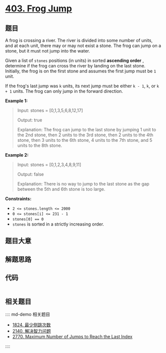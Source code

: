 # [403. Frog Jump](https://leetcode.com/problems/frog-jump)

## 题目

A frog is crossing a river. The river is divided into some number of units,
and at each unit, there may or may not exist a stone. The frog can jump on a
stone, but it must not jump into the water.

Given a list of `stones` positions (in units) in sorted **ascending order** ,
determine if the frog can cross the river by landing on the last stone.
Initially, the frog is on the first stone and assumes the first jump must be
`1` unit.

If the frog's last jump was `k` units, its next jump must be either `k - 1`,
`k`, or `k + 1` units. The frog can only jump in the forward direction.



**Example 1:**

> Input: stones = [0,1,3,5,6,8,12,17]
> 
> Output: true
> 
> Explanation: The frog can jump to the last stone by jumping 1 unit to the 2nd stone, then 2 units to the 3rd stone, then 2 units to the 4th stone, then 3 units to the 6th stone, 4 units to the 7th stone, and 5 units to the 8th stone.

**Example 2:**

> Input: stones = [0,1,2,3,4,8,9,11]
> 
> Output: false
> 
> Explanation: There is no way to jump to the last stone as the gap between the 5th and 6th stone is too large.

**Constraints:**

  * `2 <= stones.length <= 2000`
  * `0 <= stones[i] <= 231 - 1`
  * `stones[0] == 0`
  * `stones` is sorted in a strictly increasing order.


## 题目大意

## 解题思路

## 代码

```javascript

```

## 相关题目

:::: md-demo 相关题目
- [1824. 最少侧跳次数](https://leetcode.com/problems/minimum-sideway-jumps)
- [2140. 解决智力问题](https://leetcode.com/problems/solving-questions-with-brainpower)
- [2770. Maximum Number of Jumps to Reach the Last Index](https://leetcode.com/problems/maximum-number-of-jumps-to-reach-the-last-index)

::::

